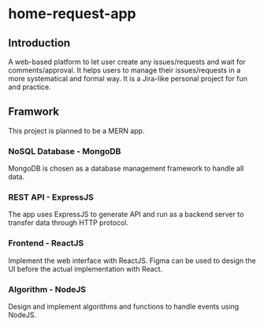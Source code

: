 # home-request-app
## Introduction
A web-based platform to let user create any issues/requests and wait for comments/approval. It helps users to manage their issues/requests in a more systematical and formal way.
It is a Jira-like personal project for fun and practice.
## Framwork
This project is planned to be a MERN app.
### NoSQL Database - MongoDB
MongoDB is chosen as a database management framework to handle all data.
### REST API - ExpressJS
The app uses ExpressJS to generate API and run as a backend server to transfer data through HTTP protocol.
### Frontend - ReactJS
Implement the web interface with ReactJS. Figma can be used to design the UI before the actual implementation with React.
### Algorithm - NodeJS
Design and implement algorithms and functions to handle events using NodeJS.
